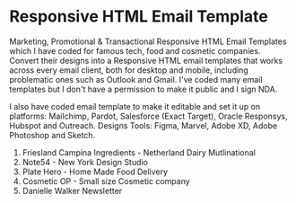 # Responsive HTML Email Template
Marketing, Promotional &amp; Transactional Responsive HTML Email Templates which I have coded for famous tech, food and cosmetic companies.
Convert their designs into a Responsive HTML email templates that works across every email client, both for desktop and mobile, including problematic ones such as Outlook and Gmail. I've coded many email templates but I don't have a permission to make it public and I sign NDA.

I also have coded email template to make it editable and set it up on platforms: Mailchimp, Pardot, Salesforce (Exact Target), Oracle Responsys, Hubspot and Outreach.
Designs Tools: Figma, Marvel, Adobe XD, Adobe Photoshop and Sketch.

1. Friesland Campina Ingredients - Netherland Dairy Mutlinational
2. Note54 - New York Design Studio
3. Plate Hero - Home Made Food Delivery
4. Cosmetic OP - Small size Cosmetic company
5. Danielle Walker Newsletter
